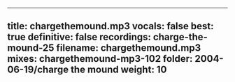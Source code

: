 
---
title: chargethemound.mp3
vocals: false
best: true
definitive: false
recordings: charge-the-mound-25
filename: chargethemound.mp3
mixes: chargethemound-mp3-102
folder: 2004-06-19/charge the mound
weight: 10
---
